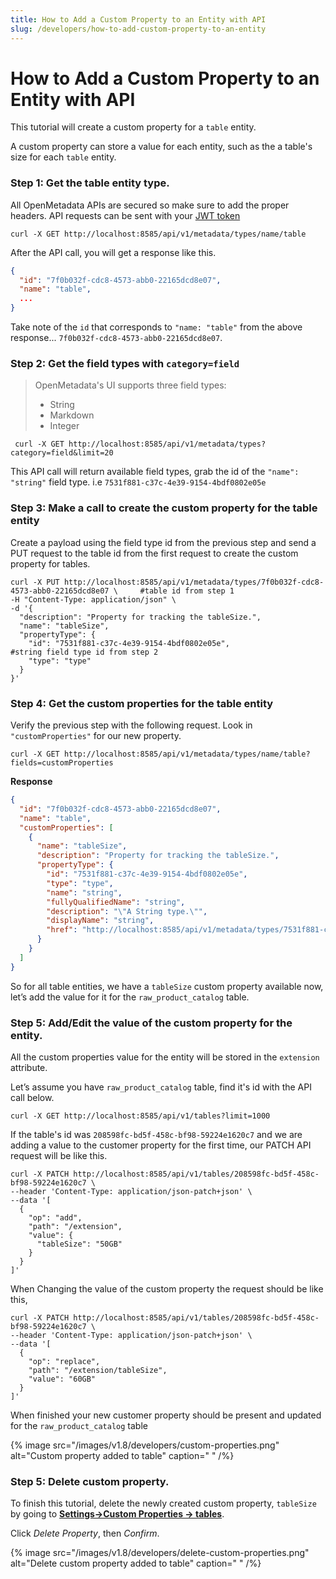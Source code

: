 ```yaml
---
title: How to Add a Custom Property to an Entity with API
slug: /developers/how-to-add-custom-property-to-an-entity
---
```


# How to Add a Custom Property to an Entity with API

This tutorial will create a custom property for a `table` entity.

A custom property can store a value for each entity, such as the a table's size for each `table` entity. 

### Step 1: Get the table entity type.

All OpenMetadata APIs are secured so make sure to add the proper headers. API requests can be sent with your [JWT token](https://docs.open-metadata.org/latest/sdk#bot-token)

```commandline
curl -X GET http://localhost:8585/api/v1/metadata/types/name/table
```

After the API call, you will get a response like this.

```json
{
  "id": "7f0b032f-cdc8-4573-abb0-22165dcd8e07",
  "name": "table",
  ...
}
```

Take note of the `id` that corresponds to `"name: "table"` from the above response... `7f0b032f-cdc8-4573-abb0-22165dcd8e07`.

### Step 2: Get the field types with `category=field`

> OpenMetadata's UI supports three field types:
>
> - String
> - Markdown
> - Integer

```commandline
 curl -X GET http://localhost:8585/api/v1/metadata/types?category=field&limit=20
```

This API call will return available field types, grab the id of the `"name": "string"` field type. i.e `7531f881-c37c-4e39-9154-4bdf0802e05e`

### Step 3: Make a call to create the custom property for the table entity 

Create a payload using the field type id from the previous step and send a PUT request to the table id from the first request to create the custom property for tables.

```commandline
curl -X PUT http://localhost:8585/api/v1/metadata/types/7f0b032f-cdc8-4573-abb0-22165dcd8e07 \     #table id from step 1
-H "Content-Type: application/json" \
-d '{
  "description": "Property for tracking the tableSize.",
  "name": "tableSize",
  "propertyType": {
    "id": "7531f881-c37c-4e39-9154-4bdf0802e05e",                                                  #string field type id from step 2
    "type": "type"
  }
}'
```

### Step 4: Get the custom properties for the table entity

Verify the previous step with the following request. Look in `"customProperties"` for our new property.

```commandline
curl -X GET http://localhost:8585/api/v1/metadata/types/name/table?fields=customProperties
```

**Response**

```json
{
  "id": "7f0b032f-cdc8-4573-abb0-22165dcd8e07",
  "name": "table",
  "customProperties": [
    {
      "name": "tableSize",
      "description": "Property for tracking the tableSize.",
      "propertyType": {
        "id": "7531f881-c37c-4e39-9154-4bdf0802e05e",
        "type": "type",
        "name": "string",
        "fullyQualifiedName": "string",
        "description": "\"A String type.\"",
        "displayName": "string",
        "href": "http://localhost:8585/api/v1/metadata/types/7531f881-c37c-4e39-9154-4bdf0802e05e"
      }
    }
  ]
}
```

So for all table entities, we have a `tableSize` custom property available now, let’s add the value for it for the `raw_product_catalog` table.

### Step 5: Add/Edit the value of the custom property for the entity.

All the custom properties value for the entity will be stored in the `extension` attribute.

Let’s assume you have `raw_product_catalog` table, find it's id with the API call below.

```commandline
curl -X GET http://localhost:8585/api/v1/tables?limit=1000
```

If the table's id was `208598fc-bd5f-458c-bf98-59224e1620c7` and we are adding a value to the customer property for the first time, our PATCH API request will be like this.

```commandline
curl -X PATCH http://localhost:8585/api/v1/tables/208598fc-bd5f-458c-bf98-59224e1620c7 \
--header 'Content-Type: application/json-patch+json' \
--data '[
  {
    "op": "add",
    "path": "/extension",
    "value": {
      "tableSize": "50GB"
    }
  }
]'
```

When Changing the value of the custom property the request should be like this,

```commandline
curl -X PATCH http://localhost:8585/api/v1/tables/208598fc-bd5f-458c-bf98-59224e1620c7 \
--header 'Content-Type: application/json-patch+json' \
--data '[
  {
    "op": "replace",
    "path": "/extension/tableSize",
    "value": "60GB"
  }
]'
```

When finished your new customer property should be present and updated for the `raw_product_catalog` table

{% image src="/images/v1.8/developers/custom-properties.png" alt="Custom property added to table" caption=" " /%}

### Step 5: Delete custom property.

To finish this tutorial, delete the newly created custom property, `tableSize` by going to [**Settings->Custom Properties -> tables**](http://localhost:8585/settings/customProperties/tables). 

Click *Delete Property*, then *Confirm*.

{% image src="/images/v1.8/developers/delete-custom-properties.png" alt="Delete custom property added to table" caption=" " /%}

